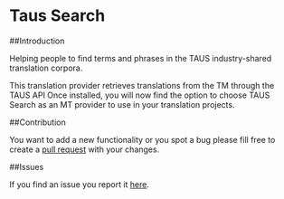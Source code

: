 # Taus Search

##Introduction

Helping people to find terms and phrases in the TAUS industry-shared translation corpora.

This translation provider retrieves translations from the TM through the TAUS API Once installed,
you will now find the option to choose TAUS Search as an MT provider to use in your translation projects.

##Contribution

You want to add a new functionality or you spot a bug please fill free to create a [pull request](http://www.codenewbie.org/blogs/how-to-make-a-pull-request) with your changes.


##Issues

If you find an issue you report it [here](https://github.com/sdl/SDL-Community/issues).
